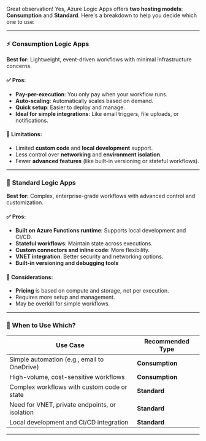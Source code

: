 Great observation! Yes, Azure Logic Apps offers **two hosting models**: **Consumption** and **Standard**. Here's a breakdown to help you decide which one to use:

---

### ⚡ **Consumption Logic Apps**
**Best for:** Lightweight, event-driven workflows with minimal infrastructure concerns.

#### ✅ Pros:
- **Pay-per-execution**: You only pay when your workflow runs.
- **Auto-scaling**: Automatically scales based on demand.
- **Quick setup**: Easier to deploy and manage.
- **Ideal for simple integrations**: Like email triggers, file uploads, or notifications.

#### 🚫 Limitations:
- Limited **custom code** and **local development** support.
- Less control over **networking** and **environment isolation**.
- Fewer **advanced features** (like built-in versioning or stateful workflows).

---

### 🧱 **Standard Logic Apps**
**Best for:** Complex, enterprise-grade workflows with advanced control and customization.

#### ✅ Pros:
- **Built on Azure Functions runtime**: Supports local development and CI/CD.
- **Stateful workflows**: Maintain state across executions.
- **Custom connectors and inline code**: More flexibility.
- **VNET integration**: Better security and networking options.
- **Built-in versioning and debugging tools**

#### 🚫 Considerations:
- **Pricing** is based on compute and storage, not per execution.
- Requires more setup and management.
- May be overkill for simple workflows.

---

### 🧭 When to Use Which?

| Use Case | Recommended Type |
|----------|------------------|
| Simple automation (e.g., email to OneDrive) | **Consumption** |
| High-volume, cost-sensitive workflows | **Consumption** |
| Complex workflows with custom code or state | **Standard** |
| Need for VNET, private endpoints, or isolation | **Standard** |
| Local development and CI/CD integration | **Standard** |

---
